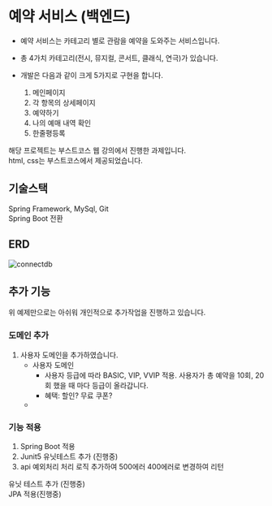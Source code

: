 # 예약 서비스 (백엔드)
- 예약 서비스는 카테고리 별로 관람을 예약을 도와주는 서비스입니다.   
- 총 4가치 카테고리(전시, 뮤지컬, 콘서트, 클래식, 연극)가 있습니다.  
- 개발은 다음과 같이 크게 5가지로 구현을 합니다.    


    1. 메인페이지
    2. 각 항목의 상세페이지
    3. 예약하기
    4. 나의 예매 내역 확인
    5. 한줄평등록

해당 프로젝트는 부스트코스 웹 강의에서 진행한 과제입니다.  
html, css는 부스트코스에서 제공되었습니다.

## 기술스택 
Spring Framework, MySql, Git  
Spring Boot 전환 

## ERD 
![connectdb](https://github.com/hj0328/Resorvation-System/assets/24749457/92c88c6a-63ee-4973-abf2-2febedff2480)


## 추가 기능 
위 예제만으로는 아쉬워 개인적으로 추가작업을 진행하고 있습니다.

### 도메인 추가 
1. 사용자 도메인을 추가하였습니다.
   - 사용자 도메인
     - 사용자 등급에 따라 BASIC, VIP, VVIP 적용. 사용자가 총 예약을 10회, 20회 했을 때 마다 등급이 올라갑니다.   
     - 혜택: 할인? 무료 쿠폰? 
   -

### 기능 적용
1. Spring Boot 적용
2. Junit5 유닛테스트 추가 (진행중)
3. api 예외처리 처리 로직 추가하여 500에러 400에러로 변경하여 리턴

유닛 테스트 추가 (진행중)  
JPA 적용(진행중)

 


